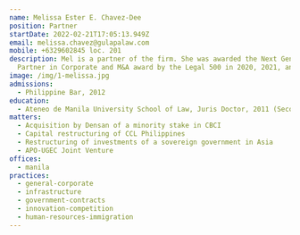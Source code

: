 ```yaml
---
name: Melissa Ester E. Chavez-Dee
position: Partner
startDate: 2022-02-21T17:05:13.949Z
email: melissa.chavez@gulapalaw.com
mobile: +6329602845 loc. 201
description: Mel is a partner of the firm. She was awarded the Next Generation
  Partner in Corporate and M&A award by the Legal 500 in 2020, 2021, and 2022.
image: /img/1-melissa.jpg
admissions:
  - Philippine Bar, 2012
education:
  - Ateneo de Manila University School of Law, Juris Doctor, 2011 (Second Honors)
matters:
  - Acquisition by Densan of a minority stake in CBCI
  - Capital restructuring of CCL Philippines
  - Restructuring of investments of a sovereign government in Asia
  - APO-UGEC Joint Venture
offices:
  - manila
practices:
  - general-corporate
  - infrastructure
  - government-contracts
  - innovation-competition
  - human-resources-immigration
---
```

